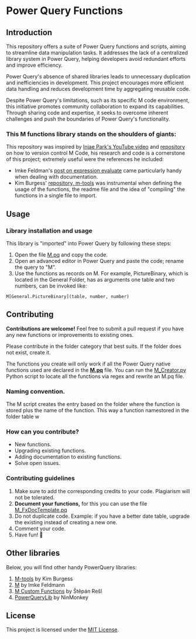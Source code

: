 # Power Query Functions
## Introduction

This repository offers a suite of Power Query functions and scripts, aiming to streamline data manipulation tasks. It addresses the lack of a centralized library system in Power Query, helping developers avoid redundant efforts and improve efficiency.

Power Query's absence of shared libraries leads to unnecessary duplication and inefficiencies in development. This project encourages more efficient data handling and reduces development time by aggregating reusable code.

Despite Power Query's limitations, such as its specific M code environment, this initiative promotes community collaboration to expand its capabilities. Through sharing code and expertise, it seeks to overcome inherent challenges and push the boundaries of Power Query's functionality.


### This M functions library stands on the shoulders of giants:
This repository was inspired by [Injae Park's YouTube video](https://www.youtube.com/watch?v=GXFxiEVAmfI) and [repository](https://github.com/PowerBIPark/PowerBI_MQueryTest) on how to version control M Code, his research and code is a cornerstone of this project; extremely useful were the references he included: 

- Imke Feldman's [post on expression evaluate](https://www.thebiccountant.com/2018/05/17/automatically-create-function-record-for-expression-evaluate-in-power-bi-and-power-query/) came particularly handy when dealing with documentation. 
- Kim Burgess' [repository, m-tools](https://github.com/acaprojects/m-tools/blob/master/M.pq) was instrumental when defining the usage of the functions, the readme file and the idea of "compiling" the functions in a single file to import.

## Usage
### Library installation and usage

This library is "imported" into Power Query by following these steps:

1. Open the file [M.pq](M.pq) and copy the code.
2. Open an advanced editor in Power Query and paste the code; rename the query to "M".
3. Use the functions as records on M. For example, PictureBinary, which is located in the General Folder, has as arguments one table and two numbers, can be invoked like: 

`M[General.PictureBinary](table, number, number)`

## Contributing
**Contributions are welcome!** Feel free to submit a pull request if you have any new functions or improvements to existing ones.

Please contribute in the folder category that best suits. If the folder does not exist, create it. 

The functions you create will only work if all the Power Query native functions used are declared in the [**M.pq**](M.pq) file. You can run the [M_Creator.py](M_Creator.py) Python script to locate all the functions via regex and rewrite an M.pq file. 
### Naming convention.
The M script creates the entry based on the folder where the function is stored plus the name of the function. This way a function namestored in the folder table w
### How can you contribute?

 - New functions.
 - Upgrading existing functions.
 - Adding documentation to existing functions.
 - Solve open issues.

### Contributing guidelines
1. Make sure to add the corresponding credits to your code. Plagiarism will not be tolerated.
2. **Document your functions,** for this you can use the file  [M_FxDocTemplate.pq](https://github.com/OscarValerock/PowerQueryFunctions/blob/main/M_FxDocTemplate.pq "M_FxDocTemplate.pq")
3. Do not duplicate code. Example:  if you have a better date table, upgrade the existing instead of creating a new one.
4. Comment your code.
5. Have fun! 🎉

## Other libraries
Below, you will find other handy PowerQuery libraries: 
1. [M-tools](https://github.com/acaprojects/m-tools/tree/master) by Kim Burgess
2. [M](https://github.com/ImkeF/M) by Imke Feldmann
3. [M Custom Functions](https://github.com/tirnovar/m-custom-functions) by Štěpán Rešl 
4. [PowerQueryLib](https://github.com/ninmonkey/Ninmonkey.PowerQueryLib) by NinMonkey

## License
This project is licensed under the [MIT License](LICENSE).
<!--stackedit_data:
eyJoaXN0b3J5IjpbODAzMDMyNDU4LC0xNDk4NzQzNTI2LC0xMj
cwMTgxNzY5LDExMjg2Mjc3OTksODY3ODY3OTA2LDUxMjg1MjE0
LC02MzA0OTg0NjYsNjk5Mjk3MzIyLC0xMTYzNzkyMjY2LDEwOT
YyMjg1OTcsMjEwNDc3MzcsMTMxNTgxODU0NiwxMTgyOTgyOTg2
LC01MzIwNjA0MywtMTY3NTQzNzY4OF19
-->